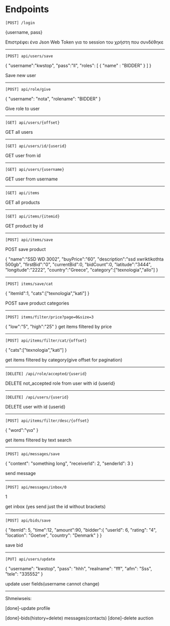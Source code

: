 

# Endpoints

`[POST] /login`

{username, pass}

Επιστρέφει ένα Json Web Token για το session του χρήστη που συνδέθηκε

________________

`[POST] api/users/save`

{
    "username":"kwstop",
    "pass":"ll",
    "roles": [
        {
            "name" : "BIDDER"
        }
    ]
}

Save new user
________________

`[POST] api/role/give`

{
    "username": "nota",
    "rolename": "BIDDER"
}

Give role to user

________________

`[GET] api/users/{offset}`

GET all users

________________

`[GET] api/users/id/{userid}`

GET user from id

________________

`[GET] api/users/{username}`

GET user from username

________________

`[GET] api/items`

GET all products

________________

`[GET] api/items/{itemid}`

GET product by id

________________

`[POST] api/items/save`

POST save product

{
    "name":"SSD WD 3002",
    "buyPrice":"60",
    "description":"ssd xwriktikothta 500gb",
    "firstBid":"0",
    "currentBid":0,
    "bidCount":0,
    "latitude":"3444",
    "longitude":"2222",
    "country":"Greece",
    "category":["texnologia","allo"]
}

________________

`[POST] items/save/cat`

{
    "itemId":1,
    "cats":["texnologia","kati"]
}

POST save product categories

________________

`[POST] items/filter/price?page=0&size=3`

{
    "low":"5",
    "high":"25"
}
get items filtered by price

________________

`[POST] api/items/filter/cat/{offset}`

{
    "cats":["texnologia","kati"]
}

get items filtered by category(give offset for pagination)

________________

`[DELETE] /api/role/accepted/{userid}`

DELETE not_accepted role from user with id {userid}

________________

`[DELETE] /api/users/{userid}`

DELETE user with id {userid}

________________


`[POST] api/items/filter/desc/{offset}`

{
    "word":"για"
}

get items filtered by text search
________________


`[POST] api/messages/save`

{
    "content": "something long",
    "receiverId": 2,
    "senderId": 3
}

send message

________________


`[POST] api/messages/inbox/0`

1

get inbox (yes send just the id without brackets)

________________

`[POST] api/bids/save`

{
    "itemId": 5,
    "time":12,
    "amount":90,
    "bidder":{
        "userId": 6,
        "rating": "4",
        "location": "Goetve",
        "country": "Denmark"
    }
}

save bid

________________



`[PUT] api/users/update`

{
    "username": "kwstop",
    "pass": "hhh",
    "realname": "fff",
    "afm": "Sss",
    "tele": "335552"
}

update user fields(username cannot change)

________________


Shmeiwseis:

[done]-update profile

[done]-bids(history+delete)
messages(contacts)
[done]-delete auction

 

